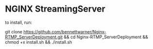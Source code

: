 # NGINX StreamingServer

to install, run:

git clone https://github.com/bennettwarner/Nginx-RTMP_ServerDeployment.git && cd Nginx-RTMP_ServerDeployment && chmod +x install.sh && ./install.sh
